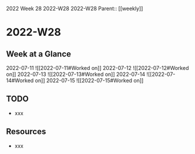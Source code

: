 2022 Week 28
2022-W28 2022-W28
Parent:: [[weekly]]

# 2022-W28

## Week at a Glance

2022-07-11
![[2022-07-11#Worked on]]
2022-07-12
![[2022-07-12#Worked on]]
2022-07-13
![[2022-07-13#Worked on]]
2022-07-14
![[2022-07-14#Worked on]]
2022-07-15
![[2022-07-15#Worked on]]

## TODO

- xxx

## Resources

- xxx


